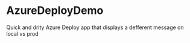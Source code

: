 # AzureDeployDemo
 Quick and drity Azure Deploy app that displays a defferent message on local vs prod

